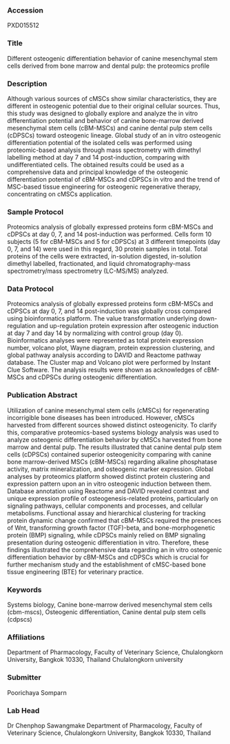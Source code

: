 ### Accession
PXD015512

### Title
Different osteogenic differentiation behavior of canine mesenchymal stem cells derived from bone marrow and dental pulp: the proteomics profile

### Description
Although various sources of cMSCs show similar characteristics, they are different in osteogenic potential due to their original cellular sources. Thus, this study was designed to globally explore and analyze the in vitro differentiation potential and behavior of canine bone-marrow derived mesenchymal stem cells (cBM-MSCs) and canine dental pulp stem cells (cDPSCs) toward osteogenic lineage. Global study of an in vitro osteogenic differentiation potential of the isolated cells was performed using proteomic-based analysis through mass spectrometry with dimethyl labelling method at day 7 and 14 post-induction, comparing with undifferentiated cells. The obtained results could be used as a comprehensive data and principal knowledge of the osteogenic differentiation potential of cBM-MSCs and cDPSCs in vitro and the trend of MSC-based tissue engineering for osteogenic regenerative therapy, concentrating on cMSCs application.

### Sample Protocol
Proteomics analysis of globally expressed proteins form cBM-MSCs and cDPSCs at day 0, 7, and 14 post-induction was performed. Cells form 10 subjects (5 for cBM-MSCs and 5 for cDPSCs) at 3 different timepoints (day 0, 7, and 14) were used in this regard, 30 protein samples in total. Total proteins of the cells were extracted, in-solution digested, in-solution dimethyl labelled, fractionated, and liquid chromatography-mass spectrometry/mass spectrometry (LC-MS/MS) analyzed.

### Data Protocol
Proteomics analysis of globally expressed proteins form cBM-MSCs and cDPSCs at day 0, 7, and 14 post-induction was globally cross compared using bioinformatics platform. The value transformation underlying down-regulation and up-regulation protein expression after osteogenic induction at day 7 and day 14 by normalizing with control group (day 0). Bioinformatics analyses were represented as total protein expression number, volcano plot, Wayne diagram, protein expression clustering, and global pathway analysis according to DAVID and Reactome pathway database. The Cluster map and Volcano plot were performed by Instant Clue Software. The analysis results were shown as acknowledges of cBM-MSCs and cDPSCs during osteogenic differentiation.

### Publication Abstract
Utilization of canine mesenchymal stem cells (cMSCs) for regenerating incorrigible bone diseases has been introduced. However, cMSCs harvested from different sources showed distinct osteogenicity. To clarify this, comparative proteomics-based systems biology analysis was used to analyze osteogenic differentiation behavior by cMSCs harvested from bone marrow and dental pulp. The results illustrated that canine dental pulp stem cells (cDPSCs) contained superior osteogenicity comparing with canine bone marrow-derived MSCs (cBM-MSCs) regarding alkaline phosphatase activity, matrix mineralization, and osteogenic marker expression. Global analyses by proteomics platform showed distinct protein clustering and expression pattern upon an in vitro osteogenic induction between them. Database annotation using Reactome and DAVID revealed contrast and unique expression profile of osteogenesis-related proteins, particularly on signaling pathways, cellular components and processes, and cellular metabolisms. Functional assay and hierarchical clustering for tracking protein dynamic change confirmed that cBM-MSCs required the presences of Wnt, transforming growth factor (TGF)-beta, and bone-morphogenetic protein (BMP) signaling, while cDPSCs mainly relied on BMP signaling presentation during osteogenic differentiation in vitro. Therefore, these findings illustrated the comprehensive data regarding an in vitro osteogenic differentiation behavior by cBM-MSCs and cDPSCs which is crucial for further mechanism study and the establishment of cMSC-based bone tissue engineering (BTE) for veterinary practice.

### Keywords
Systems biology, Canine bone-marrow derived mesenchymal stem cells (cbm-mscs), Osteogenic differentiation, Canine dental pulp stem cells (cdpscs)

### Affiliations
Department of Pharmacology, Faculty of Veterinary Science, Chulalongkorn University, Bangkok 10330, Thailand
Chulalongkorn university

### Submitter
Poorichaya Somparn

### Lab Head
Dr Chenphop Sawangmake
Department of Pharmacology, Faculty of Veterinary Science, Chulalongkorn University, Bangkok 10330, Thailand


